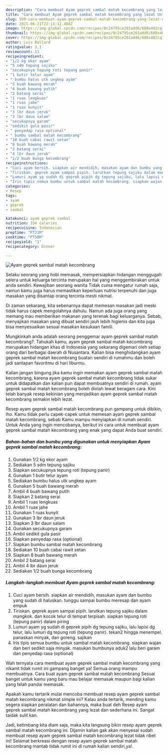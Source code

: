 ```yaml
---
description: "Cara membuat Ayam geprek sambal matah kecombrang yang lezat Untuk Jualan"
title: "Cara membuat Ayam geprek sambal matah kecombrang yang lezat Untuk Jualan"
slug: 569-cara-membuat-ayam-geprek-sambal-matah-kecombrang-yang-lezat-untuk-jualan
date: 2021-06-21T22:13:12.468Z
image: https://img-global.cpcdn.com/recipes/0c24795ce201add6/680x482cq70/ayam-geprek-sambal-matah-kecombrang-foto-resep-utama.jpg
thumbnail: https://img-global.cpcdn.com/recipes/0c24795ce201add6/680x482cq70/ayam-geprek-sambal-matah-kecombrang-foto-resep-utama.jpg
cover: https://img-global.cpcdn.com/recipes/0c24795ce201add6/680x482cq70/ayam-geprek-sambal-matah-kecombrang-foto-resep-utama.jpg
author: Luis Ballard
ratingvalue: 3.1
reviewcount: 13
recipeingredient:
- "1/2 kg ekor ayam"
- "5 sdm tepung sajiku"
- "secukupnya tepung roti tepung panir"
- "1 butir telur ayam"
- " bumbu halus utk ungkep ayam"
- "5 buah bawang merah"
- "4 buah bawang putih"
- "2 batang serai"
- "1 ruas lengkuas"
- "1 ruas jahe"
- "1 ruas kunyit"
- "3 lbr daun jeruk"
- "3 lbr daun salam"
- "secukupnya garam"
- "sedikit gula pasir"
- " penyedap rasa optional"
- " bumbu sambal matah kecombrang"
- "10 buah cabai rawit setan"
- "8 buah bawang merah"
- "2 batang serai"
- "4 lbr daun jeruk"
- "1/2 buah bunga kecombrang"
recipeinstructions:
- "Cuci ayam bersih. siapkan air mendidih, masukan ayam dan bumbu yang sudah di haluskan. tunggu sampai bumbu meresap dan ayam empuk"
- "Tiriskan. geprek ayam sampai pipih. larutkan tepung sajiku dalam mangkok. dan kocok telur di tempat terpisah. siapkan tepung roti (tepung panir) dalam piring"
- "Lumuri ayam yg sudah di geprek pipih dg tepung sajiku, lalu lapisi dg telur, lalu lumuri dg tepung roti (tepung panir). tekan2 hingga menempel. panaskan minyak, dan goreng. sajikan"
- "Iris tipis semua bumbu untuk sambal matah kecombrang. siapkan wajan dan beri sedikit saja minyak. masukan bumbunya aduk2 lalu beri garam dan penyedap rasa (optional)"
categories:
- Resep
tags:
- ayam
- geprek
- sambal

katakunci: ayam geprek sambal 
nutrition: 154 calories
recipecuisine: Indonesian
preptime: "PT21M"
cooktime: "PT50M"
recipeyield: "1"
recipecategory: Dinner

---
```



![Ayam geprek sambal matah kecombrang](https://img-global.cpcdn.com/recipes/0c24795ce201add6/680x482cq70/ayam-geprek-sambal-matah-kecombrang-foto-resep-utama.jpg)

Selaku seorang yang hobi memasak, mempersiapkan hidangan menggugah selera untuk keluarga tercinta merupakan hal yang menggembirakan untuk anda sendiri. Kewajiban seorang  wanita Tidak cuma mengatur rumah saja, namun kamu juga harus memastikan keperluan nutrisi terpenuhi dan juga masakan yang disantap orang tercinta mesti nikmat.

Di zaman  sekarang, kita sebenarnya dapat memesan masakan jadi meski tidak harus capek mengolahnya dahulu. Namun ada juga orang yang memang mau memberikan makanan yang terenak bagi keluarganya. Sebab, menyajikan masakan yang dibuat sendiri jauh lebih higienis dan kita juga bisa menyesuaikan sesuai masakan kesukaan famili. 



Mungkinkah anda adalah seorang penggemar ayam geprek sambal matah kecombrang?. Tahukah kamu, ayam geprek sambal matah kecombrang merupakan hidangan khas di Indonesia yang sekarang digemari oleh setiap orang dari berbagai daerah di Nusantara. Kalian bisa menghidangkan ayam geprek sambal matah kecombrang buatan sendiri di rumahmu dan boleh jadi santapan favoritmu di hari liburmu.

Kalian jangan bingung jika kamu ingin memakan ayam geprek sambal matah kecombrang, karena ayam geprek sambal matah kecombrang tidak sukar untuk didapatkan dan kalian pun dapat membuatnya sendiri di rumah. ayam geprek sambal matah kecombrang boleh diolah lewat beragam cara. Kini telah banyak resep kekinian yang menjadikan ayam geprek sambal matah kecombrang semakin lebih lezat.

Resep ayam geprek sambal matah kecombrang pun gampang untuk dibikin, lho. Kamu tidak perlu capek-capek untuk memesan ayam geprek sambal matah kecombrang, sebab Kamu mampu menyiapkan di rumah sendiri. Untuk Anda yang ingin mencobanya, berikut ini cara untuk membuat ayam geprek sambal matah kecombrang yang enak yang dapat Anda buat sendiri.

<!--inarticleads1-->

##### Bahan-bahan dan bumbu yang digunakan untuk menyiapkan Ayam geprek sambal matah kecombrang:

1. Gunakan 1/2 kg ekor ayam
1. Sediakan 5 sdm tepung sajiku
1. Siapkan secukupnya tepung roti (tepung panir)
1. Gunakan 1 butir telur ayam
1. Sediakan  bumbu halus utk ungkep ayam
1. Gunakan 5 buah bawang merah
1. Ambil 4 buah bawang putih
1. Siapkan 2 batang serai
1. Ambil 1 ruas lengkuas
1. Ambil 1 ruas jahe
1. Gunakan 1 ruas kunyit
1. Gunakan 3 lbr daun jeruk
1. Siapkan 3 lbr daun salam
1. Gunakan secukupnya garam
1. Ambil sedikit gula pasir
1. Siapkan  penyedap rasa (optional)
1. Siapkan  bumbu sambal matah kecombrang
1. Sediakan 10 buah cabai rawit setan
1. Siapkan 8 buah bawang merah
1. Ambil 2 batang serai
1. Ambil 4 lbr daun jeruk
1. Sediakan 1/2 buah bunga kecombrang




<!--inarticleads2-->

##### Langkah-langkah membuat Ayam geprek sambal matah kecombrang:

1. Cuci ayam bersih. siapkan air mendidih, masukan ayam dan bumbu yang sudah di haluskan. tunggu sampai bumbu meresap dan ayam empuk
1. Tiriskan. geprek ayam sampai pipih. larutkan tepung sajiku dalam mangkok. dan kocok telur di tempat terpisah. siapkan tepung roti (tepung panir) dalam piring
1. Lumuri ayam yg sudah di geprek pipih dg tepung sajiku, lalu lapisi dg telur, lalu lumuri dg tepung roti (tepung panir). tekan2 hingga menempel. panaskan minyak, dan goreng. sajikan
1. Iris tipis semua bumbu untuk sambal matah kecombrang. siapkan wajan dan beri sedikit saja minyak. masukan bumbunya aduk2 lalu beri garam dan penyedap rasa (optional)




Wah ternyata cara membuat ayam geprek sambal matah kecombrang yang nikamt tidak rumit ini gampang banget ya! Semua orang mampu membuatnya. Cara buat ayam geprek sambal matah kecombrang Sesuai banget untuk kamu yang baru mau belajar memasak maupun bagi kalian yang telah pandai memasak.

Apakah kamu tertarik mulai mencoba membuat resep ayam geprek sambal matah kecombrang nikmat simple ini? Kalau anda tertarik, mending kamu segera siapkan peralatan dan bahannya, maka buat deh Resep ayam geprek sambal matah kecombrang yang lezat dan sederhana ini. Sangat taidak sulit kan. 

Jadi, ketimbang kita diam saja, maka kita langsung bikin resep ayam geprek sambal matah kecombrang ini. Dijamin kalian gak akan menyesal sudah membuat resep ayam geprek sambal matah kecombrang lezat tidak ribet ini! Selamat berkreasi dengan resep ayam geprek sambal matah kecombrang mantab tidak rumit ini di rumah kalian sendiri,ya!.

